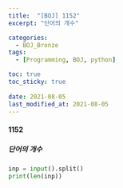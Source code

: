 ```yaml
---
title:  "[BOJ] 1152"
excerpt: "단어의 개수"

categories:
  - BOJ_Bronze
tags:
  - [Programming, BOJ, python]

toc: true
toc_sticky: true
 
date: 2021-08-05
last_modified_at: 2021-08-05
---
```


#### 1152
##### 단어의 개수
```python
inp = input().split()
print(len(inp))
```